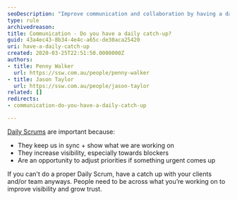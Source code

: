 ```yaml
---
seoDescription: "Improve communication and collaboration by having a daily catch-up with your team, clients, or stakeholders to stay informed and aligned."
type: rule
archivedreason: 
title: Communication - Do you have a daily catch-up?
guid: 43a4ec43-8b34-4e4c-a65c-de30aca25420
uri: have-a-daily-catch-up
created: 2020-03-25T22:51:50.0000000Z
authors:
- title: Penny Walker
  url: https://ssw.com.au/people/penny-walker
- title: Jason Taylor
  url: https://ssw.com.au/people/jason-taylor
related: []
redirects:
- communication-do-you-have-a-daily-catch-up

---
```


[Daily Scrums](/methodology-daily-scrums) are important because:

<!--endintro-->

* They keep us in sync + show what we are working on
* They increase visibility, especially towards blockers
* Are an opportunity to adjust priorities if something urgent comes up

If you can't do a proper Daily Scrum, have a catch up with your clients and/or team anyways. People need to be across what you’re working on to improve visibility and grow trust.
